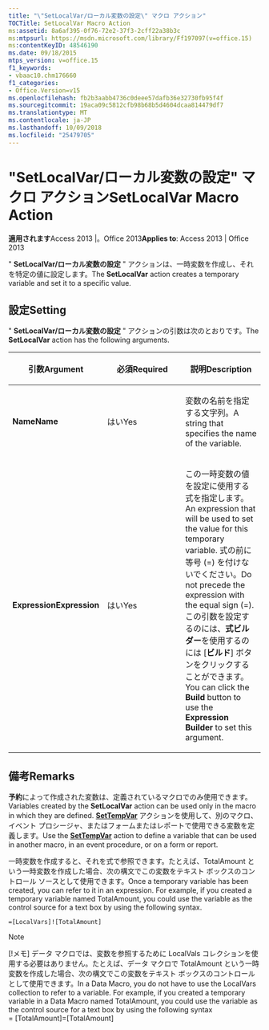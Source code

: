 ```yaml
---
title: "\"SetLocalVar/ローカル変数の設定\" マクロ アクション"
TOCTitle: SetLocalVar Macro Action
ms:assetid: 8a6af395-0f76-72e2-37f3-2cff22a38b3c
ms:mtpsurl: https://msdn.microsoft.com/library/Ff197097(v=office.15)
ms:contentKeyID: 48546190
ms.date: 09/18/2015
mtps_version: v=office.15
f1_keywords:
- vbaac10.chm176660
f1_categories:
- Office.Version=v15
ms.openlocfilehash: fb2b3aabb4736c0deee57dafb36e32730fb95f4f
ms.sourcegitcommit: 19aca09c5812cfb98b68b5d4604dcaa814479df7
ms.translationtype: MT
ms.contentlocale: ja-JP
ms.lasthandoff: 10/09/2018
ms.locfileid: "25479705"
---
```

# <a name="setlocalvar-macro-action"></a><span data-ttu-id="f1ec0-102">"SetLocalVar/ローカル変数の設定" マクロ アクション</span><span class="sxs-lookup"><span data-stu-id="f1ec0-102">SetLocalVar Macro Action</span></span>


<span data-ttu-id="f1ec0-103">**適用されます**Access 2013 |。Office 2013</span><span class="sxs-lookup"><span data-stu-id="f1ec0-103">**Applies to**: Access 2013 | Office 2013</span></span>

<span data-ttu-id="f1ec0-104">" **SetLocalVar/ローカル変数の設定** " アクションは、一時変数を作成し、それを特定の値に設定します。</span><span class="sxs-lookup"><span data-stu-id="f1ec0-104">The **SetLocalVar** action creates a temporary variable and set it to a specific value.</span></span>

## <a name="setting"></a><span data-ttu-id="f1ec0-105">設定</span><span class="sxs-lookup"><span data-stu-id="f1ec0-105">Setting</span></span>

<span data-ttu-id="f1ec0-106">" **SetLocalVar/ローカル変数の設定** " アクションの引数は次のとおりです。</span><span class="sxs-lookup"><span data-stu-id="f1ec0-106">The **SetLocalVar** action has the following arguments.</span></span>

<table>
<colgroup>
<col style="width: 33%" />
<col style="width: 33%" />
<col style="width: 33%" />
</colgroup>
<thead>
<tr class="header">
<th><p><span data-ttu-id="f1ec0-107">引数</span><span class="sxs-lookup"><span data-stu-id="f1ec0-107">Argument</span></span></p></th>
<th><p><span data-ttu-id="f1ec0-108">必須</span><span class="sxs-lookup"><span data-stu-id="f1ec0-108">Required</span></span></p></th>
<th><p><span data-ttu-id="f1ec0-109">説明</span><span class="sxs-lookup"><span data-stu-id="f1ec0-109">Description</span></span></p></th>
</tr>
</thead>
<tbody>
<tr class="odd">
<td><p><span data-ttu-id="f1ec0-110"><strong>Name</strong></span><span class="sxs-lookup"><span data-stu-id="f1ec0-110"><strong>Name</strong></span></span></p></td>
<td><p><span data-ttu-id="f1ec0-111">はい</span><span class="sxs-lookup"><span data-stu-id="f1ec0-111">Yes</span></span></p></td>
<td><p><span data-ttu-id="f1ec0-112">変数の名前を指定する文字列。</span><span class="sxs-lookup"><span data-stu-id="f1ec0-112">A string that specifies the name of the variable.</span></span></p></td>
</tr>
<tr class="even">
<td><p><span data-ttu-id="f1ec0-113"><strong>Expression</strong></span><span class="sxs-lookup"><span data-stu-id="f1ec0-113"><strong>Expression</strong></span></span></p></td>
<td><p><span data-ttu-id="f1ec0-114">はい</span><span class="sxs-lookup"><span data-stu-id="f1ec0-114">Yes</span></span></p></td>
<td><p><span data-ttu-id="f1ec0-115">この一時変数の値を設定に使用する式を指定します。</span><span class="sxs-lookup"><span data-stu-id="f1ec0-115">An expression that will be used to set the value for this temporary variable.</span></span> <span data-ttu-id="f1ec0-116">式の前に等号 (=) を付けないでください。</span><span class="sxs-lookup"><span data-stu-id="f1ec0-116">Do not precede the expression with the equal sign (=).</span></span> <span data-ttu-id="f1ec0-117">この引数を設定するのには、<strong>式ビルダー</strong>を使用するのには [<strong>ビルド</strong>] ボタンをクリックすることができます。</span><span class="sxs-lookup"><span data-stu-id="f1ec0-117">You can click the <strong>Build</strong> button to use the <strong>Expression Builder</strong> to set this argument.</span></span></p></td>
</tr>
</tbody>
</table>


## <a name="remarks"></a><span data-ttu-id="f1ec0-118">備考</span><span class="sxs-lookup"><span data-stu-id="f1ec0-118">Remarks</span></span>

<span data-ttu-id="f1ec0-119">**予約**によって作成された変数は、定義されているマクロでのみ使用できます。</span><span class="sxs-lookup"><span data-stu-id="f1ec0-119">Variables created by the **SetLocalVar** action can be used only in the macro in which they are defined.</span></span> <span data-ttu-id="f1ec0-120">**[SetTempVar](settempvar-macro-action.md)** アクションを使用して、別のマクロ、イベント プロシージャ、またはフォームまたはレポートで使用できる変数を定義します。</span><span class="sxs-lookup"><span data-stu-id="f1ec0-120">Use the **[SetTempVar](settempvar-macro-action.md)** action to define a variable that can be used in another macro, in an event procedure, or on a form or report.</span></span>

<span data-ttu-id="f1ec0-p103">一時変数を作成すると、それを式で参照できます。たとえば、TotalAmount という一時変数を作成した場合、次の構文でこの変数をテキスト ボックスのコントロール ソースとして使用できます。</span><span class="sxs-lookup"><span data-stu-id="f1ec0-p103">Once a temporary variable has been created, you can refer to it in an expression. For example, if you created a temporary variable named TotalAmount, you could use the variable as the control source for a text box by using the following syntax.</span></span>

`=[LocalVars]![TotalAmount]`


> [!NOTE]
> <P><span data-ttu-id="f1ec0-p104">[!メモ] データ マクロでは、変数を参照するために LocalVals コレクションを使用する必要はありません。たとえば、データ マクロで TotalAmount という一時変数を作成した場合、次の構文でこの変数をテキスト ボックスのコントロールとして使用できます。</span><span class="sxs-lookup"><span data-stu-id="f1ec0-p104">In a Data Macro, you do not have to use the LocalVars collection to refer to a variable. For example, if you created a temporary variable in a Data Macro named TotalAmount, you could use the variable as the control source for a text box by using the following syntax</span></span><BR><span data-ttu-id="f1ec0-125">= [TotalAmount]</span><span class="sxs-lookup"><span data-stu-id="f1ec0-125">=[TotalAmount]</span></span></P>



